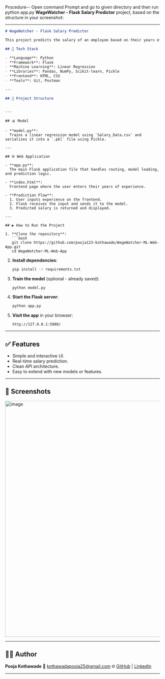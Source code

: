 
Procedure--
Open command Prompt and go to given directory and then run python app.py
**WageWatcher - Flask Salary Predictor** project, based on the structure in your screenshot:

---

```md
# WageWatcher - Flask Salary Predictor

This project predicts the salary of an employee based on their years of experience using a machine learning model and serves predictions via a Flask web application.

## 🔧 Tech Stack

- **Language**: Python  
- **Framework**: Flask  
- **Machine Learning**: Linear Regression  
- **Libraries**: Pandas, NumPy, Scikit-learn, Pickle  
- **Frontend**: HTML, CSS  
- **Tools**: Git, Postman

---

## 📁 Project Structure

```



````

---

## 📊 Model

- **model.py**:  
  Trains a linear regression model using `Salary_Data.csv` and serializes it into a `.pkl` file using Pickle.

---

## 🌐 Web Application

- **app.py**:  
  The main Flask application file that handles routing, model loading, and prediction logic.
  
- **index.html**:  
  Frontend page where the user enters their years of experience.

- **Prediction Flow**:
  1. User inputs experience on the frontend.
  2. Flask receives the input and sends it to the model.
  3. Predicted salary is returned and displayed.

---

## ▶️ How to Run the Project

1. **Clone the repository**:
   ```bash
   git clone https://github.com/pooja123-kothawade/WageWatcher-ML-Web-App.git
   cd WageWatcher-ML-Web-App
````

2. **Install dependencies**:

   ```bash
   pip install -r requirements.txt
   ```

3. **Train the model** (optional - already saved):

   ```bash
   python model.py
   ```

4. **Start the Flask server**:

   ```bash
   python app.py
   ```

5. **Visit the app** in your browser:

   ```
   http://127.0.0.1:5000/
   ```

---

## ✅ Features

* Simple and interactive UI.
* Real-time salary prediction.
* Clean API architecture.
* Easy to extend with new models or features.

---

## 📸 Screenshots

<img width="1366" height="768" alt="image" src="https://github.com/user-attachments/assets/617d5e00-a9ef-4862-a121-3faeb2a90f8e" />


---

## 🙋‍♀️ Author

**Pooja Kothawade**
📧 [kothawadapooja25@gmail.com](mailto:kothawadapooja25@gmail.com)
🌐 [GitHub](https://github.com/pooja123-kothawade) | [LinkedIn](https://www.linkedin.com/in/pooja-kothawade-techpro/)

---


```

